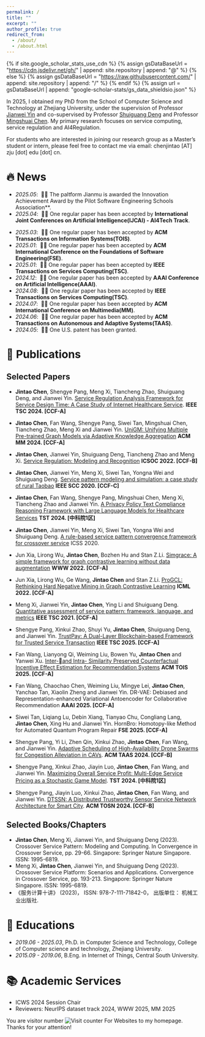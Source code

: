 ```yaml
---
permalink: /
title: ""
excerpt: ""
author_profile: true
redirect_from: 
  - /about/
  - /about.html
---
```


{% if site.google_scholar_stats_use_cdn %}
{% assign gsDataBaseUrl = "https://cdn.jsdelivr.net/gh/" | append: site.repository | append: "@" %}
{% else %}
{% assign gsDataBaseUrl = "https://raw.githubusercontent.com/" | append: site.repository | append: "/" %}
{% endif %}
{% assign url = gsDataBaseUrl | append: "google-scholar-stats/gs_data_shieldsio.json" %}

<span class='anchor' id='about-me'></span>

In 2025, I obtained my PhD from the School of Computer Science and Technology at Zhejiang University, under the supervision of Professor <a href="https://mypage.zju.edu.cn/0001038/">Jianwei Yin</a> and co-supervised by Professor <a href="https://mypage.zju.edu.cn/0001038/">Shuiguang Deng</a> and Professor <a href="https://mypage.zju.edu.cn/0001038/">Mingshuai Chen</a>. My primary research focuses on service computing, service regulation and AI4Regulation.

For students who are interested in joining our research group as a Master’s student or intern, please feel free to contact me via email: chenjintao \[AT\]  zju [dot] edu [dot] cn.

<!--
<a href="https://www.hitwebcounter.com" target="_blank">
-->



<span class='anchor' id='news'></span>

# 🔥 News
- *2025.05*: &nbsp;🎉🎉 The paltform Jianmu is awarded the Innovation Achievement Award by the Pilot Software Engineering Schools Association**.
- *2025.04*: &nbsp;🎉🎉 One regular paper has been accepted by **International Joint Conferences on Artificial Intelligence(IJCAI) - AI4Tech Track**.
<!-- - *2025.03*: &nbsp;🎉🎉 Obtained a **PhD** from the School of Computer Science and Technology at **Zhejiang University**. -->
- *2025.03*: &nbsp;🎉🎉 One regular paper has been accepted by **ACM Transactions on Information Systems(TOIS)**.
- *2025.01*: &nbsp;🎉🎉 One regular paper has been accepted by **ACM International Conference on the Foundations of Software Engineering(FSE)**.
- *2025.01*: &nbsp;🎉🎉 One regular paper has been accepted by **IEEE Transactions on Services Computing(TSC)**.
- *2024.12*: &nbsp;🎉🎉 One regular paper has been accepted by **AAAI Conference on Artificial Intelligence(AAAI)**.
- *2024.08*: &nbsp;🎉🎉 One regular paper has been accepted by **IEEE Transactions on Services Computing(TSC)**.
- *2024.07*: &nbsp;🎉🎉 One regular paper has been accepted by **ACM International Conference on Multimedia(MM)**.
- *2024.06*: &nbsp;🎉🎉 One regular paper has been accepted by **ACM Transactions on Autonomous and Adaptive Systems(TAAS)**.
- *2024.05*: &nbsp;🎉🎉 One U.S. patent has been granted.
<!-- - *2024.03*: &nbsp;🎉🎉 One regular paper has been accepted by **Tsinghua Science and Technology(TST)**. -->
<!-- - *2024.03*: &nbsp;🎉🎉 One regular paper has been accepted by **Tsinghua Science and Technology(TST)**. -->
<!-- - *2024.02*: &nbsp;🎉🎉 One regular paper has been accepted by **ACM Transactions on Sensor Networks(TOSN)**. -->
<!-- - *2023.03*: &nbsp;🎉🎉 A book titled **"Convergence in Crossover Service"** has been published by Springer. -->
<!-- - *2022.09*: &nbsp;🎉🎉 One regular paper has been accepted by **International Conference on Service Oriented Computing(ICSOC)**. -->
<!-- - *2022.05*: &nbsp;🎉🎉 One regular paper has been accepted by **International Conference on Machine Learning(ICML)**. -->
<!-- - *2022.01*: &nbsp;🎉🎉 One regular paper has been accepted by **ACM Web Conference(WWW)**. -->
<!-- - *2021.06*: &nbsp;🎉🎉 One regular paper has been accepted by **IEEE Transactions on Services Computing(TSC)**. -->
<!-- - *2020.07*: &nbsp;🎉🎉 Two regular paper has been accepted by **IEEE International Conference on Services Computing (SCC)**. -->
<span class='anchor' id='publications'></span>

# 📝 Publications 

## Selected Papers

- **Jintao Chen**, Shengye Pang, Meng Xi, Tiancheng Zhao, Shuiguang Deng, and Jianwei Yin. [Service Regulation Analysis Framework for Service Design Time: A Case Study of Internet Healthcare Service](https://ieeexplore.ieee.org/abstract/document/10660508). **IEEE TSC 2024. \[CCF-A\]**

- **Jintao Chen**, Fan Wang, Shengye Pang, Siwei Tan, Mingshuai Chen, Tiancheng Zhao, Meng Xi and Jianwei Yin. [UniGM: Unifying Multiple Pre-trained Graph Models via Adaptive Knowledge Aggregation](https://dl.acm.org/doi/10.1145/3664647.3681018) **ACM MM 2024. \[CCF-A\]**

- **Jintao Chen**, Jianwei Yin, Shuiguang Deng, Tiancheng Zhao and Meng Xi. [Service Regulation: Modeling and Recognition](https://link.springer.com/chapter/10.1007/978-3-031-20984-0_6) **ICSOC 2022. \[CCF-B\]**

- **Jintao Chen**, Jianwei Yin, Meng Xi, Siwei Tan, Yongna Wei and Shuiguang Deng. [Service pattern modeling and simulation: a case study of rural Taobao](https://ieeexplore.ieee.org/document/9284607) **IEEE SCC 2020. \[CCF-C\]**

- **Jintao Chen**, Fan Wang, Shengye Pang, Mingshuai Chen, Meng Xi, Tiancheng Zhao and Jianwei Yin. [A Privacy Policy Text Compliance Reasoning Framework with Large Language Models for Healthcare Services](https://fiction-zju.github.io/papers/TST2024.pdf) **TST 2024. \[中科院1区\]**

- **Jintao Chen**, Jianwei Yin, Meng Xi, Siwei Tan, Yongna Wei and Shuiguang Deng. [A rule-based service pattern convergence framework for crossover service](https://ieeexplore.ieee.org/abstract/document/9283708) ICSS 2020.

- Jun Xia, Lirong Wu, **Jintao Chen**, Bozhen Hu and Stan Z.Li. [Simgrace: A simple framework for graph contrastive learning without data augmentation](https://dl.acm.org/doi/10.1145/3485447.3512156) **WWW 2022. \[CCF-A\]**

- Jun Xia, Lirong Wu, Ge Wang, **Jintao Chen** and Stan Z.Li. [ProGCL: Rethinking Hard Negative Mining in Graph Contrastive Learning](https://proceedings.mlr.press/v162/xia22b/xia22b.pdf) **ICML 2022. \[CCF-A\]**

- Meng Xi, Jianwei Yin, **Jintao Chen**, Ying Li and Shuiguang Deng. [Quantitative assessment of service pattern: framework, language, and metrics](https://ieeexplore.ieee.org/document/9462522)  **IEEE TSC 2021. \[CCF-A\]**

- Shengye Pang, Xinkui Zhao, Shuyi Yu, **Jintao Chen**, Shuiguang Deng, and Jianwei Yin. [TrustPay: A Dual-Layer Blockchain-based Framework for Trusted Service Transaction](https://www.computer.org/csdl/journal/sc/5555/01/10857412/23VC6bSMjQs) **IEEE TSC 2025. \[CCF-A\]**

- Fan Wang, Lianyong Qi, Weiming Liu, Bowen Yu, **Jintao Chen** and Yanwei Xu. [Inter-and Intra- Similarity Preserved Counterfactual Incentive Effect Estimation for Recommendation Systems](https://dl.acm.org/doi/10.1145/3722104) **ACM TOIS 2025. \[CCF-A\]**

- Fan Wang, Chaochao Chen, Weiming Liu, Mingye Lei, **Jintao Chen**, Yanchao Tan, Xiaolin Zheng and Jianwei Yin. DR-VAE: Debiased and Representation-enhanced Variational Antoencoder for Collaborative Recommendation **AAAI 2025. \[CCF-A\]**

- Siwei Tan, Liqiang Lu, Debin Xiang, Tianyao Chu, Congliang Lang, **Jintao Chen**, Xing Hu and Jianwei Yin. HornBro: Homotopy-like Method for Automated Quantum Program Repair **FSE 2025. \[CCF-A\]**

- Shengye Pang, Yi Li, Zhen Qin, Xinkui Zhao, **Jintao Chen**, Fan Wang, and Jianwei Yin. [Adaptive Scheduling of High-Availability Drone Swarms for Congestion Alleviation in CAVs](https://dl.acm.org/doi/abs/10.1145/3673905). **ACM TAAS 2024. \[CCF-B\]**

- Shengye Pang, Xinkui Zhao, Jiayin Luo, **Jintao Chen**, Fan Wang, and Jianwei Yin. [Maximizing Overall Service Profit: Multi-Edge Service Pricing as a Stochastic Game Model](https://ieeexplore.ieee.org/document/10566008?denied=). **TST 2024. \[中科院1区\]**

- Shengye Pang, Jiayin Luo, Xinkui Zhao, **Jintao Chen**, Fan Wang, and Jianwei Yin. [DTSSN: A Distributed Trustworthy Sensor Service Network Architecture for Smart City](https://dl.acm.org/doi/abs/10.1145/3649893). **ACM TOSN 2024. \[CCF-B\]**

## Selected Books/Chapters

- **Jintao Chen**, Meng Xi, Jianwei Yin, and Shuiguang Deng (2023). Crossover Service Pattern: Modeling and Computing. In Convergence in Crossover Service, pp. 29-66. Singapore: Springer Nature Singapore. ISSN: 1995-6819.
- Meng Xi, **Jintao Chen**, Jianwei Yin, and Shuiguang Deng (2023). Crossover Service Platform: Scenarios and Applications. Convergence in Crossover Service, pp. 193-213. Singapore: Springer Nature Singapore. ISSN: 1995-6819.
- 《服务计算十讲》 (2023)， ISSN: 978-7-111-71842-0， 出版单位： 机械工业出版社.


<span class='anchor' id='educations'></span>

# 📖 Educations
- *2019.06 - 2025.03*, Ph.D. in Computer Science and Technology, College of Computer science and technology, Zhejiang University. 
- *2015.09 - 2019.06*, B.Eng. in Internet of Things, Central South University. 

# 📚 Academic Services
-  ICWS 2024 Session Chair
-  Reviewers: NeurIPS dataset track 2024, WWW 2025, MM 2025 

You are visitor number <img src="https://hitwebcounter.com/counter/counter.php?page=20743970&style=0006&nbdigits=5&type=page&initCount=0" title="Counter Widget" Alt="Visit counter For Websites"   border="0" />  to my homepage. Thanks for your attention!
